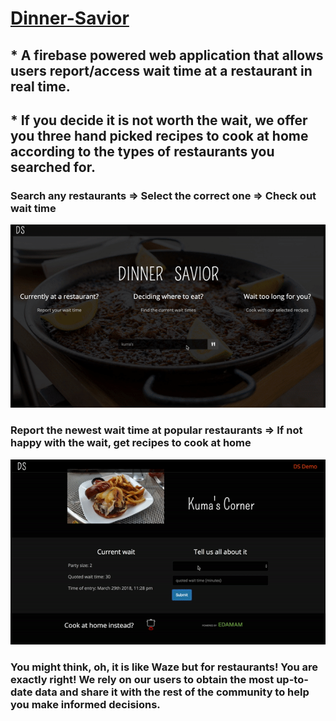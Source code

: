 # [Dinner-Savior](https://quangao.github.io/dinner-savior/)

## * A firebase powered web application that allows users report/access wait time at a restaurant in real time.

## * If you decide it is not worth the wait, we offer you three hand picked recipes to cook at home according to the types of restaurants you searched for.

### Search any restaurants => Select the correct one => Check out wait time

![customer order productt](./gifs/search.gif)

### Report the newest wait time at popular restaurants => If not happy with the wait, get recipes to cook at home

![customer order productt](./gifs/update.gif)

### You might think, oh, it is like Waze but for restaurants! You are exactly right! We rely on our users to obtain the most up-to-date data and share it with the rest of the community to help you make informed decisions.



